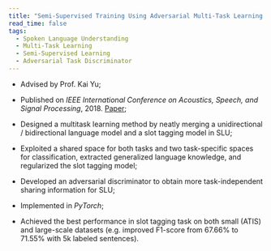 ```yaml
---
title: "Semi-Supervised Training Using Adversarial Multi-Task Learning for Spoken Language Understanding"
read_time: false
tags:
  - Spoken Language Understanding
  - Multi-Task Learning
  - Semi-Supervised Learning
  - Adversarial Task Discriminator
---
```


* Advised by Prof. Kai Yu;

* Published on *IEEE International Conference on Acoustics, Speech, and Signal Processing*, 2018. [Paper](https://speechlab.sjtu.edu.cn/papers/oyl11-lan-icassp18.pdf);

* Designed a multitask learning method by neatly merging a unidirectional / bidirectional language model and a slot tagging model in SLU;

* Exploited a shared space for both tasks and two task-specific spaces for classification, extracted generalized language knowledge, and regularized the slot tagging model;

* Developed an adversarial discriminator to obtain more task-independent sharing information for SLU;

* Implemented in *PyTorch*;

* Achieved the best performance in slot tagging task on both small (ATIS) and large-scale datasets (e.g. improved F1-score from 67.66% to 71.55% with 5k labeled sentences).
